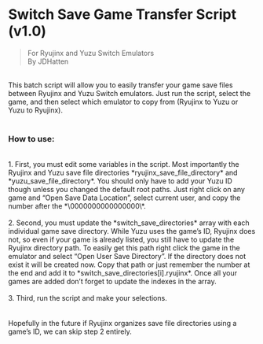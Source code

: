 # Switch Save Game Transfer Script (v1.0)
> For Ryujinx and Yuzu Switch Emulators</br>
> By JDHatten
</br>
This batch script will allow you to easily transfer your game save files between Ryujinx and Yuzu Switch emulators. Just run the script, select the game, and then select which emulator to copy from (Ryujinx to Yuzu or Yuzu to Ryujinx).
</br></br>

### How to use:
</br>
1. First, you must edit some variables in the script. Most importantly the Ryujinx and Yuzu save file directories *ryujinx_save_file_directory* and *yuzu_save_file_directory*.  You should only have to add your Yuzu ID though unless you changed the default root paths. Just right click on any game and “Open Save Data Location”, select current user, and copy the number after the *\0000000000000000\*.</br></br>
2. Second, you must update the *switch_save_directories* array with each individual game save directory. While Yuzu uses the game’s ID, Ryujinx does not, so even if your game is already listed, you still have to update the Ryujinx directory path. To easily get this path right click the game in the emulator and select “Open User Save Directory”. If the directory does not exist it will be created now. Copy that path or just remember the number at the end and add it to *switch_save_directories[i].ryujinx*. Once all your games are added don’t forget to update the indexes in the array.</br></br>
3. Third, run the script and make your selections.</br></br>
</br>
Hopefully in the future if Ryujinx organizes save file directories using a game’s ID, we can skip step 2 entirely.
